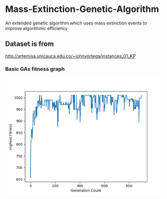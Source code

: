 # Mass-Extinction-Genetic-Algorithm

An extended genetic algorithm which uses mass extinction events to improve algorithmic efficiency

## Dataset is from

http://artemisa.unicauca.edu.co/~johnyortega/instances_01_KP

### Basic GAs fitness graph

![Alt text](results/basicGArun.png?raw=true "Title")
